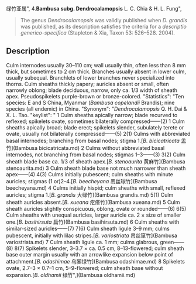 绿竹亚属",
4.**Bambusa subg. Dendrocalamopsis** L. C. Chia & H. L. Fung",

> The genus *Dendrocalamopsis* was validly published when *D. grandis* was published, as its description satisfies the criteria for a *descriptio generico-specifica* (Stapleton &amp; Xia, Taxon 53: 526–528. 2004).

## Description
Culm internodes usually 30–110 cm; wall usually thin, often less than 8 mm thick, but sometimes to 2 cm thick. Branches usually absent in lower culm, usually subequal. Branchlets of lower branches never specialized into thorns. Culm sheaths thickly papery; auricles absent or small, often narrowly oblong; blade deciduous, narrow, only ca. 1/3 width of sheath apex. Pseudospikelets purple-brown or bronze-colored.
  "Statistics": "Ten species: E and S China, Myanmar (*Bambusa copelandii* Brandis); nine species (all endemic) in China.
  "Synonym": "*Dendrocalamopsis* Q. H. Dai &amp; X. L. Tao.
  "keylist": "
1 Culm sheaths apically narrow; blade recurved to reflexed; spikelets ovate, sometimes bilaterally compressed——(2)
1 Culm sheaths apically broad; blade erect; spikelets slender, subulately terete or ovate, usually not bilaterally compressed——(5)
2(1) Culms with abbreviated basal internodes; branching from basal nodes; stigma 1.[*B. bicicatricata* 孟竹](Bambusa bicicatricata.md)
2 Culms without abbreviated basal internodes, not branching from basal nodes; stigmas 1–3——(3)
3(2) Culm sheath blade base ca. 1/3 of sheath apex.[*B. stenoaurita* 黄麻竹](Bambusa stenoaurita.md)
3 Culm sheath blade base not much narrower than sheath apex——(4)
4(3) Culms initially pubescent; culm sheaths with minute auricles; stigmas (1 or)2–4.[*B. beecheyana* 吊丝球竹](Bambusa beecheyana.md)
4 Culms initially hispid; culm sheaths with small, reflexed auricles; stigma 1.[*B. grandis* 大绿竹](Bambusa grandis.md)
5(1) Culm sheath auricles absent.[*B. xueana* 疙瘩竹](Bambusa xueana.md)
5 Culm sheath auricles slightly conspicuous, oblong, ovate or rounded——(6)
6(5) Culm sheaths with unequal auricles, larger auricle ca. 2 × size of smaller one.[*B. basihirsuta* 扁竹](Bambusa basihirsuta.md)
6 Culm sheaths with similar-sized auricles——(7)
7(6) Culm sheath ligule 3–9 mm; culms pubescent, initially with lilac stripes.[*B. variostriata* 吊丝箪竹](Bambusa variostriata.md)
7 Culm sheath ligule ca. 1 mm; culms glabrous, green——(8)
8(7) Spikelets slender, 3–3.7 × ca. 0.5 cm, 8–13-flowered; culm sheath base outer margin usually with an arrowlike expansion below point of attachment.[*B. odashimae* 乌脚绿竹](Bambusa odashimae.md)
8 Spikelets ovate, 2.7–3 × 0.7–1 cm, 5–9-flowered; culm sheath base without expansion.[*B. oldhamii* 绿竹",](Bambusa oldhamii.md)
